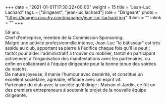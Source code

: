 +++
date = "2021-01-01T17:30:22+00:00"
weight = 15
title = "Jean-Luc Lachard"
tags = ["dirigeant", "jean-luc lachard"]
role = "Dirigeant"
photo = "https://images.rcvichy.com/manager/jean-luc-lachard.jpg"
fblink = ""
inlink = ""
+++

59 ans.  
Chef d'entreprise, membre de la Commission Sponsoring.  
Malgré une activité professionnelle intense, Jean-Luc "le bâtisseur" est très assidu au club, apportant sa pierre à l'édifice chaque fois qu'il le peut ; tantôt pour aider l'administratif à trouver du mobilier, tantôt en participant activement à l'organisation des manifestations avec les partenaires, ou enfin en collaborant à l'équipe dirigeante pour la bonne tenue des soirées de matchs.  
De nature joyeuse, il manie l'humour avec dextérité, et constitue un excellent sociétaire, agréable, efficace avec un esprit vif.  
Partenaire du club avec la société qu'il dirige : Maison et Jardin, ce fût un des premiers entrepreneurs à soutenir le projet de la nouvelle équipe dirigeante.
